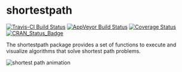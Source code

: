 # shortestpath

[![Travis-CI Build Status](https://travis-ci.org/mhils/shortestpath.svg?branch=master)](https://travis-ci.org/mhils/shortestpath)
[![AppVeyor Build Status](https://ci.appveyor.com/api/projects/status/foshrkoc4hfsk01g/branch/master?svg=true)](https://ci.appveyor.com/project/mhils/shortestpath)
[![Coverage Status](https://img.shields.io/codecov/c/github/mhils/shortestpath/master.svg)](https://codecov.io/github/mhils/shortestpath?branch=master)
[![CRAN_Status_Badge](http://www.r-pkg.org/badges/version/shortestpath)](http://cran.r-project.org/package=shortestpath)

The shortestpath package provides a set of functions to execute and visualize algorithms that solve shortest path problems.

![shortest path animation](https://maximilianhils.com/upload/2015-12/animation.gif)
